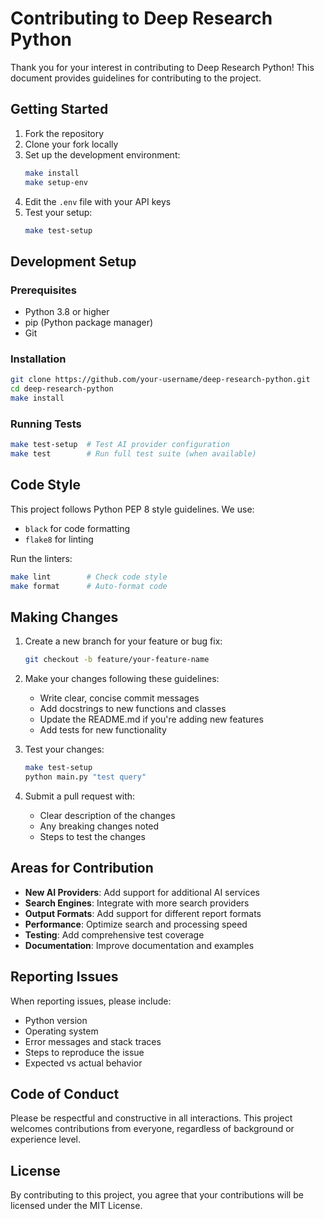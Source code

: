 # Contributing to Deep Research Python

Thank you for your interest in contributing to Deep Research Python! This document provides guidelines for contributing to the project.

## Getting Started

1. Fork the repository
2. Clone your fork locally
3. Set up the development environment:
   ```bash
   make install
   make setup-env
   ```
4. Edit the `.env` file with your API keys
5. Test your setup:
   ```bash
   make test-setup
   ```

## Development Setup

### Prerequisites
- Python 3.8 or higher
- pip (Python package manager)
- Git

### Installation
```bash
git clone https://github.com/your-username/deep-research-python.git
cd deep-research-python
make install
```

### Running Tests
```bash
make test-setup  # Test AI provider configuration
make test        # Run full test suite (when available)
```

## Code Style

This project follows Python PEP 8 style guidelines. We use:
- `black` for code formatting
- `flake8` for linting

Run the linters:
```bash
make lint        # Check code style
make format      # Auto-format code
```

## Making Changes

1. Create a new branch for your feature or bug fix:
   ```bash
   git checkout -b feature/your-feature-name
   ```

2. Make your changes following these guidelines:
   - Write clear, concise commit messages
   - Add docstrings to new functions and classes
   - Update the README.md if you're adding new features
   - Add tests for new functionality

3. Test your changes:
   ```bash
   make test-setup
   python main.py "test query"
   ```

4. Submit a pull request with:
   - Clear description of the changes
   - Any breaking changes noted
   - Steps to test the changes

## Areas for Contribution

- **New AI Providers**: Add support for additional AI services
- **Search Engines**: Integrate with more search providers
- **Output Formats**: Add support for different report formats
- **Performance**: Optimize search and processing speed
- **Testing**: Add comprehensive test coverage
- **Documentation**: Improve documentation and examples

## Reporting Issues

When reporting issues, please include:
- Python version
- Operating system
- Error messages and stack traces
- Steps to reproduce the issue
- Expected vs actual behavior

## Code of Conduct

Please be respectful and constructive in all interactions. This project welcomes contributions from everyone, regardless of background or experience level.

## License

By contributing to this project, you agree that your contributions will be licensed under the MIT License. 